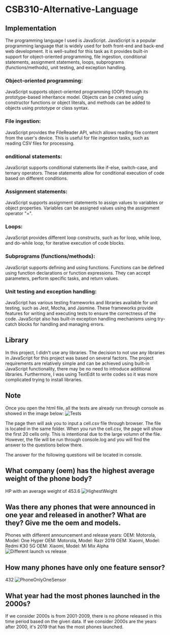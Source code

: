 # CSB310-Alternative-Language

## Implementation
The programming language I used is JavaScript. JavaScript is a popular programming language that is widely used for both front-end and back-end web development. It is well-suited for this task as it provides built-in support for object-oriented programming, file ingestion, conditional statements, assignment statements, loops, subprograms (functions/methods), unit testing, and exception handling.

### Object-oriented programming:
JavaScript supports object-oriented programming (OOP) through its prototype-based inheritance model. Objects can be created using constructor functions or object literals, and methods can be added to objects using prototype or class syntax.

### File ingestion:
JavaScript provides the FileReader API, which allows reading file content from the user's device. This is useful for file ingestion tasks, such as reading CSV files for processing.

### onditional statements:
JavaScript supports conditional statements like if-else, switch-case, and ternary operators. These statements allow for conditional execution of code based on different conditions.

### Assignment statements:
JavaScript supports assignment statements to assign values to variables or object properties. Variables can be assigned values using the assignment operator "=".

### Loops:
JavaScript provides different loop constructs, such as for loop, while loop, and do-while loop, for iterative execution of code blocks.

### Subprograms (functions/methods):
JavaScript supports defining and using functions. Functions can be defined using function declarations or function expressions. They can accept parameters, perform specific tasks, and return values.

### Unit testing and exception handling:
JavaScript has various testing frameworks and libraries available for unit testing, such as Jest, Mocha, and Jasmine. These frameworks provide features for writing and executing tests to ensure the correctness of the code. JavaScript also has built-in exception handling mechanisms using try-catch blocks for handling and managing errors.

## Library
In this project, I didn't use any libraries. The decision to not use any libraries in JavaScript for this project was based on several factors. The project requirements are relatively simple and can be achieved using built-in JavaScript functionality, there may be no need to introduce additional libraries. Furthermore, I was using TextEdit to write codes so it was more complicated trying to install libraries.

## Note
Once you open the html file, all the tests are already run through console as showed in the image below:
![Tests](https://github.com/YenTonv/CSB310-Alternative-Language/assets/92559627/f85d3a5d-7742-4dc2-9212-46ca8dbd1e8a)


The page then will ask you to input a cell.csv file through browser. The file is located in the same folder. When you run the cell.csv, the page will show the first 20 cells only. This is intentional due to the large volumn of the file. However, the file will be run through console.log and you will find the answer to the questions below there.

The answer for the following questions will be located in console.  
## What company (oem) has the highest average weight of the phone body?
HP with an average weight of 453.6
![HighestWeight](https://github.com/YenTonv/CSB310-Alternative-Language/assets/92559627/e6d4a380-6148-4138-a6c8-a067afdfa860)

## Was there any phones that were announced in one year and released in another? What are they? Give me the oem and models.

Phones with different announcement and release years: 
OEM: Motorola, Model: One Hyper 
OEM: Motorola, Model: Razr 2019 
OEM: Xiaomi, Model: Redmi K30 5G 
OEM: Xiaomi, Model: Mi Mix Alpha 
![Different launch vs release](https://github.com/YenTonv/CSB310-Alternative-Language/assets/92559627/3532fa38-9607-47c3-81f4-6a83f0239b37)


## How many phones have only one feature sensor?
432 ![PhoneOnlyOneSensor](https://github.com/YenTonv/CSB310-Alternative-Language/assets/92559627/4c8068d1-b8e1-48eb-93e6-864830dd373d)


## What year had the most phones launched in the 2000s? 
If we consider 2000s is from 2001-2009, there is no phone released in this time period based on the given data. If we consider 2000s are the years after 2000, it's 2019 that has the most phones launched.
